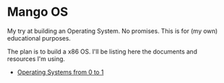 # Mango OS

My try at building an Operating System.
No promises. This is for (my own) educational purposes.

The plan is to build a x86 OS. I'll be listing here the documents and resources I'm using.

- [Operating Systems from 0 to 1](https://tuhdo.github.io/os01/)
